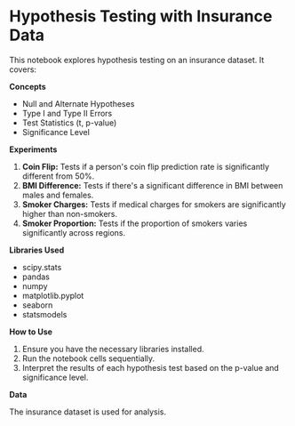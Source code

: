 # Hypothesis Testing with Insurance Data

This notebook explores hypothesis testing on an insurance dataset. It covers:

**Concepts**

* Null and Alternate Hypotheses
* Type I and Type II Errors
* Test Statistics (t, p-value)
* Significance Level

**Experiments**

1. **Coin Flip:** Tests if a person's coin flip prediction rate is significantly different from 50%.
2. **BMI Difference:** Tests if there's a significant difference in BMI between males and females.
3. **Smoker Charges:** Tests if medical charges for smokers are significantly higher than non-smokers.
4. **Smoker Proportion:** Tests if the proportion of smokers varies significantly across regions.

**Libraries Used**

* scipy.stats
* pandas
* numpy
* matplotlib.pyplot
* seaborn
* statsmodels

**How to Use**

1. Ensure you have the necessary libraries installed.
2. Run the notebook cells sequentially.
3. Interpret the results of each hypothesis test based on the p-value and significance level.

**Data**

The insurance dataset is used for analysis.
